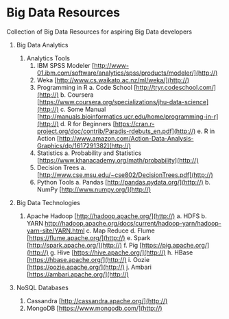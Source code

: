 # Big Data Resources
Collection of Big Data Resources for aspiring Big Data developers

1. Big Data Analytics
	1. Analytics Tools
		1. IBM SPSS Modeler
		[http://www-01.ibm.com/software/analytics/spss/products/modeler/](http://) 
		2. Weka [http://www.cs.waikato.ac.nz/ml/weka/](http://)
		3. Programming in R
			a. Code School [http://tryr.codeschool.com/](http://)
			b. Coursera [https://www.coursera.org/specializations/jhu-data-science](http://)
			c. Some Manual [http://manuals.bioinformatics.ucr.edu/home/programming-in-r](http://)
			d. R for Beginners [https://cran.r-project.org/doc/contrib/Paradis-rdebuts_en.pdf](http://)
			e. R in Action [http://www.amazon.com/Action-Data-Analysis-Graphics/dp/1617291382](http://)
		4. Statistics
			a. Probability and Statistics [https://www.khanacademy.org/math/probability](http://)
		5. Decision Trees
			a. [http://www.cse.msu.edu/~cse802/DecisionTrees.pdf](http://)
		6. Python Tools
			a. Pandas [http://pandas.pydata.org/](http://)
			b. NumPy [http://www.numpy.org/](http://)
		
			
2. Big Data Technologies
	1. Apache Hadoop [http://hadoop.apache.org/](http://)
		a. HDFS
		b. YARN http://hadoop.apache.org/docs/current/hadoop-yarn/hadoop-yarn-site/YARN.html
		c. Map Reduce
		d. Flume [https://flume.apache.org/](http://)
		e. Spark [http://spark.apache.org/](http://)
		f. Pig [https://pig.apache.org/](http://)
		g. Hive [https://hive.apache.org/](http://)
		h. HBase [https://hbase.apache.org/](http://)
		i. Oozie [https://oozie.apache.org/](http://)
		j. Ambari [https://ambari.apache.org/](http://)
		
3. NoSQL Databases 
	1. Cassandra [http://cassandra.apache.org/](http://)
	2. MongoDB [https://www.mongodb.com/](http://)
			